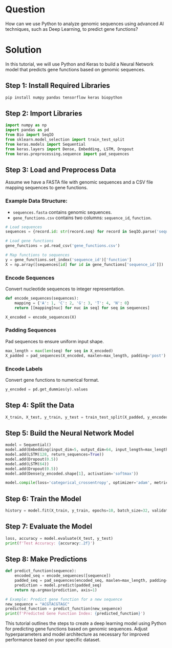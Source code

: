# Question
How can we use Python to analyze genomic sequences using advanced AI techniques, such as Deep Learning, to predict gene functions?

# Solution

In this tutorial, we will use Python and Keras to build a Neural Network model that predicts gene functions based on genomic sequences.

## Step 1: Install Required Libraries

```bash
pip install numpy pandas tensorflow keras biopython
```

## Step 2: Import Libraries

```python
import numpy as np
import pandas as pd
from Bio import SeqIO
from sklearn.model_selection import train_test_split
from keras.models import Sequential
from keras.layers import Dense, Embedding, LSTM, Dropout
from keras.preprocessing.sequence import pad_sequences
```

## Step 3: Load and Preprocess Data

Assume we have a FASTA file with genomic sequences and a CSV file mapping sequences to gene functions.

### Example Data Structure:
- `sequences.fasta` contains genomic sequences.
- `gene_functions.csv` contains two columns: `sequence_id`, `function`.

```python
# Load sequences
sequences = {record.id: str(record.seq) for record in SeqIO.parse('sequences.fasta', 'fasta')}

# Load gene functions
gene_functions = pd.read_csv('gene_functions.csv')

# Map functions to sequences
y = gene_functions.set_index('sequence_id')['function']
X = np.array([sequences[id] for id in gene_functions['sequence_id']])
```

### Encode Sequences
Convert nucleotide sequences to integer representation.

```python
def encode_sequences(sequences):
    mapping = {'A': 1, 'C': 2, 'G': 3, 'T': 4, 'N': 0}
    return [[mapping[nuc] for nuc in seq] for seq in sequences]

X_encoded = encode_sequences(X)
```

### Padding Sequences
Pad sequences to ensure uniform input shape.

```python
max_length = max(len(seq) for seq in X_encoded)
X_padded = pad_sequences(X_encoded, maxlen=max_length, padding='post')
```

### Encode Labels
Convert gene functions to numerical format.

```python
y_encoded = pd.get_dummies(y).values
```

## Step 4: Split the Data

```python
X_train, X_test, y_train, y_test = train_test_split(X_padded, y_encoded, test_size=0.2, random_state=42)
```

## Step 5: Build the Neural Network Model

```python
model = Sequential()
model.add(Embedding(input_dim=5, output_dim=64, input_length=max_length))
model.add(LSTM(128, return_sequences=True))
model.add(Dropout(0.5))
model.add(LSTM(64))
model.add(Dropout(0.5))
model.add(Dense(y_encoded.shape[1], activation='softmax'))

model.compile(loss='categorical_crossentropy', optimizer='adam', metrics=['accuracy'])
```

## Step 6: Train the Model

```python
history = model.fit(X_train, y_train, epochs=10, batch_size=32, validation_data=(X_test, y_test))
```

## Step 7: Evaluate the Model

```python
loss, accuracy = model.evaluate(X_test, y_test)
print(f'Test Accuracy: {accuracy:.2f}')
```

## Step 8: Make Predictions

```python
def predict_function(sequence):
    encoded_seq = encode_sequences([sequence])
    padded_seq = pad_sequences(encoded_seq, maxlen=max_length, padding='post')
    prediction = model.predict(padded_seq)
    return np.argmax(prediction, axis=1)

# Example: Predict gene function for a new sequence
new_sequence = "ACGTACGTAGC"
predicted_function = predict_function(new_sequence)
print(f'Predicted Gene Function Index: {predicted_function}')
```

This tutorial outlines the steps to create a deep learning model using Python for predicting gene functions based on genomic sequences. Adjust hyperparameters and model architecture as necessary for improved performance based on your specific dataset.